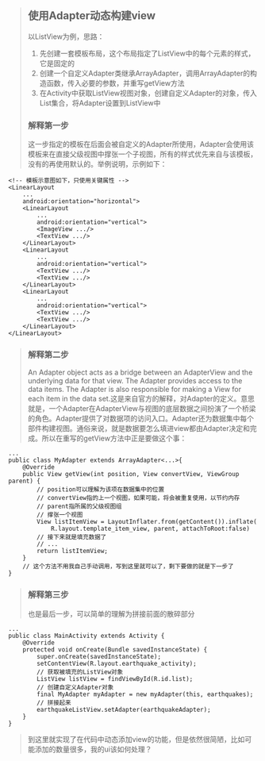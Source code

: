 > ## 使用Adapter动态构建view
> 以ListView为例，思路：
> 1. 先创建一套模板布局，这个布局指定了ListView中的每个元素的样式，它是固定的
> 2. 创建一个自定义Adapter类继承ArrayAdapter，调用ArrayAdapter的构造函数，传入必要的参数，并重写getView方法
> 3. 在Activity中获取ListView视图对象，创建自定义Adapter的对象，传入List集合，将Adapter设置到ListView中
> ### 解释第一步
> 这一步指定的模板在后面会被自定义的Adapter所使用，Adapter会使用该模板来在直接父级视图中撑张一个子视图，所有的样式优先来自与该模板，没有的再使用默认的。举例说明，示例如下：
```
<!-- 模板示意图如下，只使用关键属性 -->
<LinearLayout
    ...
    android:orientation="horizontal">
    <LinearLayout
        ...
        android:orientation="vertical">
        <ImageView .../>
        <TextView .../>
    </LinearLayout>
    <LinearLayout
        ...
        android:orientation="vertical">
        <TextView .../>
        <TextView .../>
    </LinearLayout>
    <LinearLayout
        ...
        android:orientation="vertical">
        <TextView .../>
        <TextView .../>
    </LinearLayout>
</LinearLayout>
```
> ### 解释第二步
> An Adapter object acts as a bridge between an AdapterView and the underlying data for that view. The Adapter provides access to the data items. The Adapter is also responsible for making a View for each item in the data set.这是来自官方的解释，对Adapter的定义。意思就是，一个Adapter在AdapterView与视图的底层数据之间扮演了一个桥梁的角色。Adapter提供了对数据项的访问入口。Adapter还为数据集中每个部件构建视图。通俗来说，就是数据要怎么填进view都由Adapter决定和完成。所以在重写的getView方法中正是要做这个事：
```
...
public class MyAdapter extends ArrayAdapter<...>{
    @Override
    public View getView(int position, View convertView, ViewGroup parent) {
        // position可以理解为该项在数据集中的位置
        // convertView指的上一个视图，如果可能，将会被重复使用，以节约内存
        // parent指所属的父级视图组
        // 撑张一个视图
        View listItemView = LayoutInflater.from(getContent()).inflate(
            R.layout.template_item_view, parent, attachToRoot:false)
        // 接下来就是填充数据了
        // ...
        return listItemView;
    }
    // 这个方法不用我自己手动调用，写到这里就可以了，剩下要做的就是下一步了
}
```
> ### 解释第三步
> 也是最后一步，可以简单的理解为拼接前面的散碎部分
```
...
public class MainActivity extends Activity {
    @Override
    protected void onCreate(Bundle savedInstanceState) {
        super.onCreate(savedInstanceState);
        setContentView(R.layout.earthquake_activity);
        // 获取被填充的ListView对象
        ListView listView = findViewById(R.id.list);
        // 创建自定义Adapter对象
        final MyAdapter myAdapter = new myAdapter(this, earthquakes);
        // 拼接起来
        earthquakeListView.setAdapter(earthquakeAdapter);
    }
}
```
> 到这里就实现了在代码中动态添加view的功能，但是依然很简陋，比如可能添加的数量很多，我的ui该如何处理？
